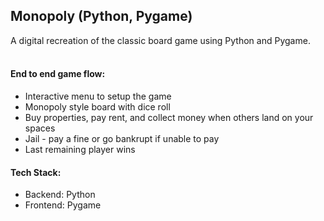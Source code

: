 <h2>Monopoly (Python, Pygame)</h2>
A digital recreation of the classic board game using Python and Pygame. <br>
<br>


<h4>End to end game flow:</h4>
 <ul>
  <li>Interactive menu to setup the game</li>
  <li>Monopoly style board with dice roll</li>
  <li>Buy properties, pay rent, and collect money when others land on your spaces</li>
  <li>Jail - pay a fine or go bankrupt if unable to pay</li>
  <li>Last remaining player wins</li>
 </ul>

<h4>Tech Stack:</h4>
 <ul>
  <li>Backend: Python</li>
  <li>Frontend: Pygame</li>
 </ul>

